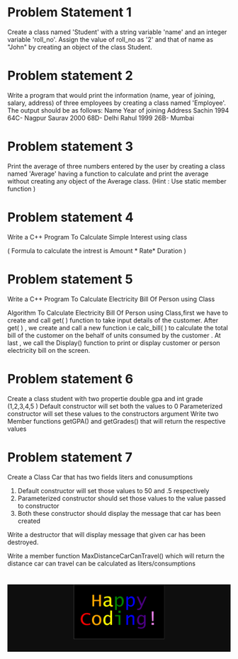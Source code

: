 # Problem Statement 1 
Create a class named 'Student' with a string variable 'name' and an integer variable 'roll_no'. 
Assign the value of roll_no as '2' and that of name as "John" by creating an object of the class Student.

# Problem statement 2 

Write a program that would print the information (name, year of joining, salary, address) of three employees by creating a class named 'Employee'. 
The output should be as follows:
Name        Year of joining        Address
Sachin        1994             64C- Nagpur
Saurav        2000             68D- Delhi
Rahul        1999              26B- Mumbai



# Problem statement 3 

Print the average of three numbers entered by the user by creating 
a class named 'Average' having a function to calculate and print the average without creating any object of the Average class.
(Hint : Use static member function ) 


# Problem statement 4 

Write a C++ Program To Calculate Simple Interest using class

( Formula to calculate the intrest  is Amount * Rate* Duration ) 

# Problem statement 5 
Write a C++ Program To Calculate Electricity Bill Of Person using Class

Algorithm 
To Calculate Electricity Bill Of Person using Class,first we have to create and call  get( ) function to take input details of the customer.
After get( ) , we create and call a new function i.e  calc_bill( ) to calculate the total bill of the customer on the behalf of units consumed by the customer .
At last , we call the Display() function to print or display customer or person electricity bill on the screen.


# Problem statement 6

Create a class student with two propertie double gpa and int grade  (1,2,3,4,5 ) 
Default constructor will set both the values to 0 
Parameterized constructor will set these values to the constructors argument 
Write two Member functions getGPA() and getGrades() that will return the respective values

# Problem statement 7 
Create a Class Car that has two fields liters and conusumptions 
1. Default constructor will set those values to 50 and .5 respectively 
2. Parameterized constructor should set those values to the value passed to constructor 
3. Both these constructor should display the message that car has been created 

Write a destructor that will display message that given car has been destroyed.

Write a member function MaxDistanceCarCanTravel() which will return the distance car can travel can be calculated as liters/consumptions 


# #
![This is an image](https://github.com/dotnetgik/StaticAssets/blob/main/GithubHappyCoding.PNG)




